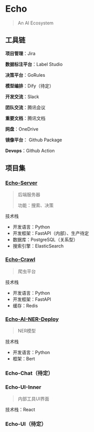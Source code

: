 # Echo
> An AI Ecosystem

## 工具链

**项目管理**：Jira

**数据标注平台**：Label Studio

**决策平台**：GoRules

**模型编排**：Dify（待定）

**开发交流**：Slack

**团队交流**：腾讯会议

**重要文档**：腾讯文档

**网盘**：OneDrive

**镜像平台**： Github Package

**Devops**：Github Action



## 项目集

### [Echo-Server](https://github.com/Echo-AI-Next/Echo-Server)

> 后端服务器
>
> 功能：搜索、决策

技术栈

- 开发语言：Python
- 开发框架：FastAPI（内部）、生产待定
- 数据库：PostgreSQL（关系型）
- 搜索引擎：ElasticSearch

### [Echo-Crawl](https://github.com/Echo-AI-Next/Echo-Crawl)

> 爬虫平台

技术栈

- 开发语言：Python
- 开发框架：FastAPI
- 缓存：Redis

### [Echo-AI-NER-Deploy](https://github.com/Echo-AI-Next/Echo-AI-NER-Deploy)

> NER模型

技术栈

- 开发语言：Python
- 框架：Bert



### Echo-Chat（待定）

### Echo-UI-Inner

> 内部工具UI界面

技术栈：React

### Echo-UI（待定）
